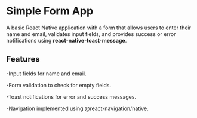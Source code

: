 # Simple Form App

A basic React Native application with a form that allows users to enter their name and email, validates input fields, and provides success or error notifications using **react-native-toast-message**.

## Features

-Input fields for name and email.

-Form validation to check for empty fields.

-Toast notifications for error and success messages.

-Navigation implemented using @react-navigation/native.

